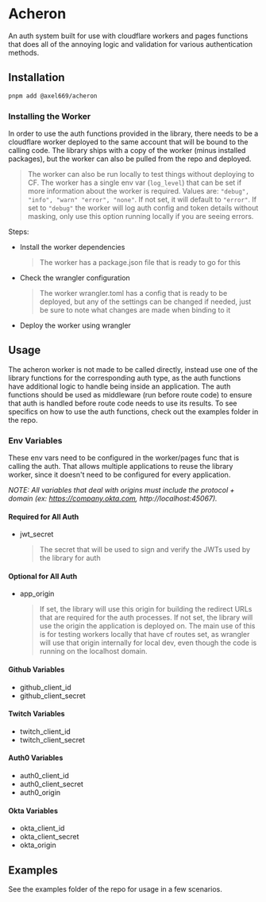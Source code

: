 # Acheron
An auth system built for use with cloudflare workers and pages functions that
does all of the annoying logic and validation for various authentication
methods.

## Installation
```bash
pnpm add @axel669/acheron
```

### Installing the Worker
In order to use the auth functions provided in the library, there needs to be a
cloudflare worker deployed to the same account that will be bound to the calling
code. The library ships with a copy of the worker (minus installed packages),
but the worker can also be pulled from the repo and deployed.

> The worker can also be run locally to test things without deploying to CF.
> The worker has a single env var (`log_level`) that can be set if more
> information about the worker is required. Values are: `"debug", "info", "warn"
> "error", "none"`. If not set, it will default to `"error"`. If set to
> `"debug"` the worker will log auth config and token details without masking,
> only use this option running locally if you are seeing errors.

Steps:
- Install the worker dependencies
    > The worker has a package.json file that is ready to go for this
- Check the wrangler configuration
    > The worker wrangler.toml has a config that is ready to be deployed, but
    > any of the settings can be changed if needed, just be sure to note what
    > changes are made when binding to it
- Deploy the worker using wrangler

## Usage
The acheron worker is not made to be called directly, instead use one of the
library functions for the corresponding auth type, as the auth functions have
additional logic to handle being inside an application. The auth functions
should be used as middleware (run before route code) to ensure that auth is
handled before route code needs to use its results. To see specifics on how to
use the auth functions, check out the examples folder in the repo.

### Env Variables
These env vars need to be configured in the worker/pages func that is calling
the auth. That allows multiple applications to reuse the library worker, since
it doesn't need to be configured for every application.

_NOTE: All variables that deal with origins must include the protocol + domain
(ex: https://company.okta.com, http://localhost:45067)._

#### Required for All Auth
- jwt_secret
    > The secret that will be used to sign and verify the JWTs used
    > by the library for auth

#### Optional for All Auth
- app_origin
    > If set, the library will use this origin for building the redirect URLs
    > that are required for the auth processes. If not set, the library will use
    > the origin the application is deployed on. The main use of this is for
    > testing workers locally that have cf routes set, as wrangler will use that
    > origin internally for local dev, even though the code is running on
    > the localhost domain.

#### Github Variables
- github_client_id
- github_client_secret
#### Twitch Variables
- twitch_client_id
- twitch_client_secret
#### Auth0 Variables
- auth0_client_id
- auth0_client_secret
- auth0_origin
#### Okta Variables
- okta_client_id
- okta_client_secret
- okta_origin

## Examples
See the examples folder of the repo for usage in a few scenarios.
